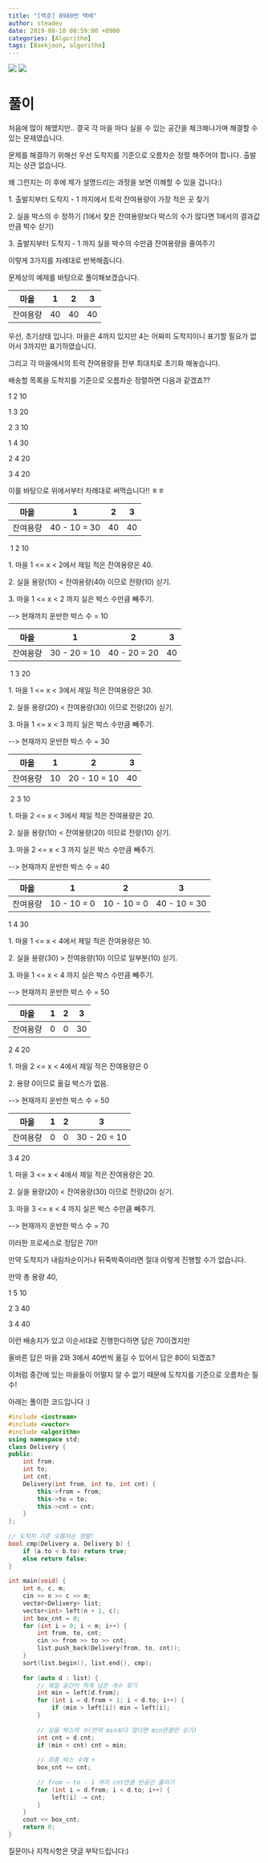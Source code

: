 ```yaml
---
title: "[백준] 8980번 택배"
author: steadev
date: 2019-08-10 00:59:00 +0900
categories: [Algorithm]
tags: [Baekjoon, algorithm]
---
```


<img src="https://steadev.github.io/assets/images/bj/bj-8980-1.png" />
<img src="https://steadev.github.io/assets/images/bj/bj-8980-2.png" />

# 풀이

처음에 많이 헤맸지만.. 결국 각 마을 마다 실을 수 있는 공간을 체크해나가며 해결할 수 있는 문제였습니다.

문제를 해결하기 위해선 우선 도착지를 기준으로 오름차순 정렬 해주어야 합니다. 출발지는 상관 없습니다. 

왜 그런지는 이 후에 제가 설명드리는 과정을 보면 이해할 수 있을 겁니다:)

1\. 출발지부터 도착지 - 1 까지에서 트럭 잔여용량이 가장 적은 곳 찾기

2\. 실을 박스의 수 정하기 (1에서 찾은 잔여용량보다 박스의 수가 많다면 1에서의 결과값만큼 박수 싣기)

3\. 출발지부터 도착지 - 1 까지 실을 박수의 수만큼 잔여용량을 줄여주기

이렇게 3가지를 차례대로 반복해줍니다.

문제상의 예제를 바탕으로 풀이해보겠습니다.

| 마을 | 1 | 2 | 3 |
| --- | --- | --- | --- |
| 잔여용량 | 40 | 40 | 40 |

우선, 초기상태 입니다. 마을은 4까지 있지만 4는 어짜피 도착지이니 표기할 필요가 없어서 3까지만 표기하였습니다.

그리고 각 마을에서의 트럭 잔여용량을 전부 최대치로 초기화 해놓습니다. 

배송할 목록을 도착지를 기준으로 오름차순 정렬하면 다음과 같겠죠??

1 2 10

1 3 20

2 3 10

1 4 30

2 4 20

3 4 20

이를 바탕으로 위에서부터 차례대로 써먹습니다!! ㅎㅎ

| 마을 | 1 | 2 | 3 |
| --- | --- | --- | --- |
| 잔여용량 | 40 - 10 = 30 | 40 | 40 |

 1 2 10 

1\. 마을 1 <= x < 2에서 제일 적은 잔여용량은 40.

2\. 실을 용량(10) < 잔여용량(40) 이므로 전량(10) 싣기.

3\. 마을 1 <= x < 2 까지 실은 박스 수만큼 빼주기.

\--> 현재까지 운반한 박스 수 = 10

| 마을 | 1 | 2 | 3 |
| --- | --- | --- | --- |
| 잔여용량 | 30 - 20 = 10 | 40 - 20 = 20 | 40 |

 1 3 20 

1\. 마을 1 <= x < 3에서 제일 적은 잔여용량은 30.

2\. 실을 용량(20) < 잔여용량(30) 이므로 전량(20) 싣기.

3\. 마을 1 <= x < 3 까지 실은 박스 수만큼 빼주기.

\--> 현재까지 운반한 박스 수 = 30

| 마을 | 1 | 2 | 3 |
| --- | --- | --- | --- |
| 잔여용량 | 10 | 20 - 10 = 10 | 40 |

 2 3 10 

1\. 마을 2 <= x < 3에서 제일 적은 잔여용량은 20.

2\. 실을 용량(10) < 잔여용량(20) 이므로 전량(10) 싣기.

3\. 마을 2 <= x < 3 까지 실은 박스 수만큼 빼주기.

\--> 현재까지 운반한 박스 수 = 40

| 마을 | 1 | 2 | 3 |
| --- | --- | --- | --- |
| 잔여용량 | 10 - 10 = 0 | 10 - 10 = 0 | 40 - 10 = 30 |

1 4 30

1\. 마을 1 <= x < 4에서 제일 적은 잔여용량은 10.

2\. 실을 용량(30) > 잔여용량(10) 이므로 일부분(10) 싣기.

3\. 마을 1 <= x < 4 까지 실은 박스 수만큼 빼주기.

\--> 현재까지 운반한 박스 수 = 50

| 마을 | 1 | 2 | 3 |
| --- | --- | --- | --- |
| 잔여용량 | 0 | 0 | 30 |

2 4 20

1\. 마을 2 <= x < 4에서 제일 적은 잔여용량은 0

2\. 용량 0이므로 옮길 박스가 없음.

\--> 현재까지 운반한 박스 수 = 50

| 마을 | 1 | 2 | 3 |
| --- | --- | --- | --- |
| 잔여용량 | 0 | 0 | 30 - 20 = 10 |

3 4 20

1\. 마을 3 <= x < 4에서 제일 적은 잔여용량은 20.

2\. 실을 용량(20) < 잔여용량(30) 이므로 전량(20) 싣기.

3\. 마을 3 <= x < 4 까지 실은 박스 수만큼 빼주기.

\--> 현재까지 운반한 박스 수 = 70

이러한 프로세스로 정답은 70!! 

만약 도착지가 내림차순이거나 뒤죽박죽이라면 절대 이렇게 진행할 수가 없습니다. 

만약 총 용량 40,

1 5 10

2 3 40

3 4 40

이런 배송지가 있고 이순서대로 진행한다하면 답은 70이겠지만

올바른 답은 마을 2와 3에서 40번씩 옮길 수 있어서 답은 80이 되겠죠? 

이처럼 중간에 있는 마을들이 어떨지 알 수 없기 때문에 도착지를 기준으로 오름차순 필수! 

아래는 풀이한 코드입니다 :)

```c++
#include <iostream>
#include <vector>
#include <algorithm>
using namespace std;
class Delivery {
public:
    int from;
    int to;
    int cnt;
    Delivery(int from, int to, int cnt) {
        this->from = from;
        this->to = to;
        this->cnt = cnt;
    }
};
 
// 도착지 기준 오름차순 정렬!
bool cmp(Delivery a, Delivery b) {
    if (a.to < b.to) return true;
    else return false;
}
 
int main(void) {
    int n, c, m;
    cin >> n >> c >> m;
    vector<Delivery> list;
    vector<int> left(n + 1, c);
    int box_cnt = 0;
    for (int i = 0; i < m; i++) {
        int from, to, cnt;
        cin >> from >> to >> cnt;
        list.push_back(Delivery(from, to, cnt));
    }
    sort(list.begin(), list.end(), cmp);
    
    for (auto d : list) {
        // 제일 공간이 적게 남은 개수 찾기
        int min = left[d.from];
        for (int i = d.from + 1; i < d.to; i++) {
            if (min > left[i]) min = left[i];
        }
 
        // 실을 박스의 수(만약 min보다 많다면 min만큼만 싣기)
        int cnt = d.cnt;
        if (min < cnt) cnt = min;
 
        // 최종 박스 수에 +
        box_cnt += cnt;
 
        // from ~ to - 1 까지 cnt만큼 빈공간 줄이기
        for (int i = d.from; i < d.to; i++) {
            left[i] -= cnt;
        }
    }
    cout << box_cnt;
    return 0;
}
```

질문이나 지적사항은 댓글 부탁드립니다:)